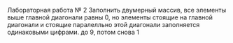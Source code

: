 Лабораторная работа № 2
Заполнить двумерный массив, все элементы выше главной диагонали равны 0, 
но элементы стоящие на главной диагонали и стоящие паралелльно этой диагонали заполняется одинаковыми цифрами. до 9, потом снова 1
